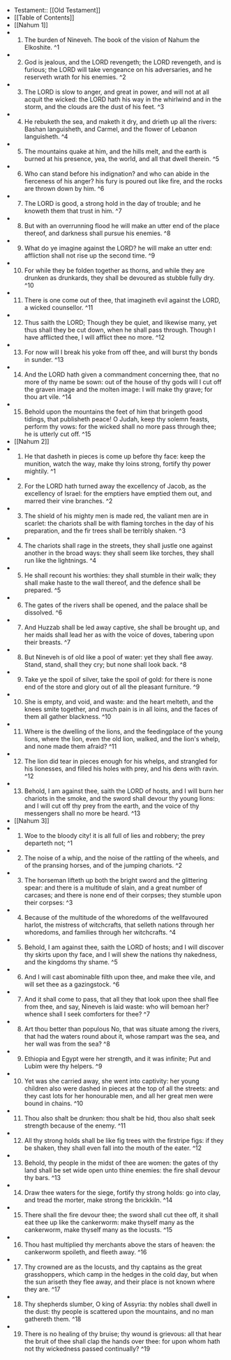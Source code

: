 - Testament:: [[Old Testament]]
- [[Table of Contents]]
- [[Nahum 1]]
- 1. The burden of Nineveh. The book of the vision of Nahum the Elkoshite. ^1
- 2. God is jealous, and the LORD revengeth; the LORD revengeth, and is furious; the LORD will take vengeance on his adversaries, and he reserveth wrath for his enemies. ^2
- 3. The LORD is slow to anger, and great in power, and will not at all acquit the wicked: the LORD hath his way in the whirlwind and in the storm, and the clouds are the dust of his feet. ^3
- 4. He rebuketh the sea, and maketh it dry, and drieth up all the rivers: Bashan languisheth, and Carmel, and the flower of Lebanon languisheth. ^4
- 5. The mountains quake at him, and the hills melt, and the earth is burned at his presence, yea, the world, and all that dwell therein. ^5
- 6. Who can stand before his indignation? and who can abide in the fierceness of his anger? his fury is poured out like fire, and the rocks are thrown down by him. ^6
- 7. The LORD is good, a strong hold in the day of trouble; and he knoweth them that trust in him. ^7
- 8. But with an overrunning flood he will make an utter end of the place thereof, and darkness shall pursue his enemies. ^8
- 9. What do ye imagine against the LORD? he will make an utter end: affliction shall not rise up the second time. ^9
- 10. For while they be folden together as thorns, and while they are drunken as drunkards, they shall be devoured as stubble fully dry. ^10
- 11. There is one come out of thee, that imagineth evil against the LORD, a wicked counsellor. ^11
- 12. Thus saith the LORD; Though they be quiet, and likewise many, yet thus shall they be cut down, when he shall pass through. Though I have afflicted thee, I will afflict thee no more. ^12
- 13. For now will I break his yoke from off thee, and will burst thy bonds in sunder. ^13
- 14. And the LORD hath given a commandment concerning thee, that no more of thy name be sown: out of the house of thy gods will I cut off the graven image and the molten image: I will make thy grave; for thou art vile. ^14
- 15. Behold upon the mountains the feet of him that bringeth good tidings, that publisheth peace! O Judah, keep thy solemn feasts, perform thy vows: for the wicked shall no more pass through thee; he is utterly cut off. ^15
- [[Nahum 2]]
- 1. He that dasheth in pieces is come up before thy face: keep the munition, watch the way, make thy loins strong, fortify thy power mightily. ^1
- 2. For the LORD hath turned away the excellency of Jacob, as the excellency of Israel: for the emptiers have emptied them out, and marred their vine branches. ^2
- 3. The shield of his mighty men is made red, the valiant men are in scarlet: the chariots shall be with flaming torches in the day of his preparation, and the fir trees shall be terribly shaken. ^3
- 4. The chariots shall rage in the streets, they shall justle one against another in the broad ways: they shall seem like torches, they shall run like the lightnings. ^4
- 5. He shall recount his worthies: they shall stumble in their walk; they shall make haste to the wall thereof, and the defence shall be prepared. ^5
- 6. The gates of the rivers shall be opened, and the palace shall be dissolved. ^6
- 7. And Huzzab shall be led away captive, she shall be brought up, and her maids shall lead her as with the voice of doves, tabering upon their breasts. ^7
- 8. But Nineveh is of old like a pool of water: yet they shall flee away. Stand, stand, shall they cry; but none shall look back. ^8
- 9. Take ye the spoil of silver, take the spoil of gold: for there is none end of the store and glory out of all the pleasant furniture. ^9
- 10. She is empty, and void, and waste: and the heart melteth, and the knees smite together, and much pain is in all loins, and the faces of them all gather blackness. ^10
- 11. Where is the dwelling of the lions, and the feedingplace of the young lions, where the lion, even the old lion, walked, and the lion's whelp, and none made them afraid? ^11
- 12. The lion did tear in pieces enough for his whelps, and strangled for his lionesses, and filled his holes with prey, and his dens with ravin. ^12
- 13. Behold, I am against thee, saith the LORD of hosts, and I will burn her chariots in the smoke, and the sword shall devour thy young lions: and I will cut off thy prey from the earth, and the voice of thy messengers shall no more be heard. ^13
- [[Nahum 3]]
- 1. Woe to the bloody city! it is all full of lies and robbery; the prey departeth not; ^1
- 2. The noise of a whip, and the noise of the rattling of the wheels, and of the pransing horses, and of the jumping chariots. ^2
- 3. The horseman lifteth up both the bright sword and the glittering spear: and there is a multitude of slain, and a great number of carcases; and there is none end of their corpses; they stumble upon their corpses: ^3
- 4. Because of the multitude of the whoredoms of the wellfavoured harlot, the mistress of witchcrafts, that selleth nations through her whoredoms, and families through her witchcrafts. ^4
- 5. Behold, I am against thee, saith the LORD of hosts; and I will discover thy skirts upon thy face, and I will shew the nations thy nakedness, and the kingdoms thy shame. ^5
- 6. And I will cast abominable filth upon thee, and make thee vile, and will set thee as a gazingstock. ^6
- 7. And it shall come to pass, that all they that look upon thee shall flee from thee, and say, Nineveh is laid waste: who will bemoan her? whence shall I seek comforters for thee? ^7
- 8. Art thou better than populous No, that was situate among the rivers, that had the waters round about it, whose rampart was the sea, and her wall was from the sea? ^8
- 9. Ethiopia and Egypt were her strength, and it was infinite; Put and Lubim were thy helpers. ^9
- 10. Yet was she carried away, she went into captivity: her young children also were dashed in pieces at the top of all the streets: and they cast lots for her honourable men, and all her great men were bound in chains. ^10
- 11. Thou also shalt be drunken: thou shalt be hid, thou also shalt seek strength because of the enemy. ^11
- 12. All thy strong holds shall be like fig trees with the firstripe figs: if they be shaken, they shall even fall into the mouth of the eater. ^12
- 13. Behold, thy people in the midst of thee are women: the gates of thy land shall be set wide open unto thine enemies: the fire shall devour thy bars. ^13
- 14. Draw thee waters for the siege, fortify thy strong holds: go into clay, and tread the morter, make strong the brickkiln. ^14
- 15. There shall the fire devour thee; the sword shall cut thee off, it shall eat thee up like the cankerworm: make thyself many as the cankerworm, make thyself many as the locusts. ^15
- 16. Thou hast multiplied thy merchants above the stars of heaven: the cankerworm spoileth, and fleeth away. ^16
- 17. Thy crowned are as the locusts, and thy captains as the great grasshoppers, which camp in the hedges in the cold day, but when the sun ariseth they flee away, and their place is not known where they are. ^17
- 18. Thy shepherds slumber, O king of Assyria: thy nobles shall dwell in the dust: thy people is scattered upon the mountains, and no man gathereth them. ^18
- 19. There is no healing of thy bruise; thy wound is grievous: all that hear the bruit of thee shall clap the hands over thee: for upon whom hath not thy wickedness passed continually? ^19
